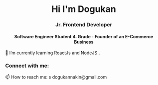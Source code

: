 <h1 align="center">Hi I'm Dogukan</h1>
<h3 align="center">Jr. Frontend Developer</h3>
<h4 align="center"> Software Engineer Student 4. Grade - Founder of an E-Commerce Business </h4>

🌱 I’m currently learning ReactJs and NodeJS **.**


<h3 align="left">Connect with me:</h3>
<p align="left">
   📫 How to reach me: <a> s</a> dogukannakin@gmail.com
</p>

